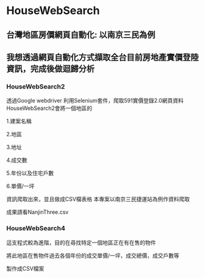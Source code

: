 # HouseWebSearch

## 台灣地區房價網頁自動化: 以南京三民為例
## 我想透過網頁自動化方式擷取全台目前房地產實價登陸資訊，完成後做迴歸分析

### HouseWebSearch2 
透過Google webdriver 利用Selenium套件，爬取591實價登錄2.0網頁資料
HouseWebSearch2會將一個地區的

1.建案名稱

2.地區

3.地址

4.成交數

5.年份以及住宅戶數

6.單價/一坪

資訊爬取出來，並且做成CSV檔表格
本專案以南京三民捷運站為例作資料爬取

成果請看NanjinThree.csv

### HouseWebSearch4
這支程式較為進階，目的在尋找特定一個地區正在有在售的物件

將此地區在售物件過去各個年份的成交單價/一坪，成交總價，成交戶數等

製作成CSV檔案
